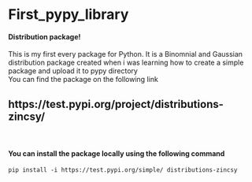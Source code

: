 # First_pypy_library

<b><h4> Distribution package! </h4></b>
This is my first every package for Python.
It is a Binomnial and Gaussian distribution package created when i was learning how to create a simple package and upload it to pypy directory
<br>
You can find the package on the following link <br>
<h2>https://test.pypi.org/project/distributions-zincsy/ </h2>
<br>
<h4> You can install the package locally using the following command</h4>

```
pip install -i https://test.pypi.org/simple/ distributions-zincsy
```

